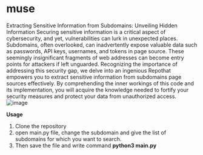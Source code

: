 # muse
Extracting Sensitive Information from Subdomains: Unveiling Hidden Information
Securing sensitive information is a critical aspect of cybersecurity, and yet, vulnerabilities can lurk in unexpected places. Subdomains, often overlooked, can inadvertently expose valuable data such as passwords, API keys, usernames, and tokens in page source. These seemingly insignificant fragments of web addresses can become entry points for attackers if left unguarded. Recognizing the importance of addressing this security gap, we delve into an ingenious Repothat empowers you to extract sensitive information from subdomains page sources effectively. By comprehending the inner workings of this code and its implementation, you will acquire the knowledge needed to fortify your security measures and protect your data from unauthorized access.
 ![image](https://github.com/Bilalqadeer91/muse/assets/40717199/2974ea25-35ee-4a99-b043-3d1e3bf4cc94)

**Usage**
1. Clone the repository
2. open main.py file, change the subdomain and give the list of subdomains for which you want to search.
3. Then save the file and write command **python3 main.py**
